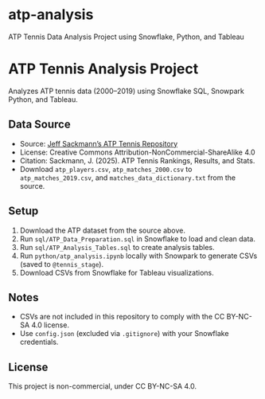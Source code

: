 # atp-analysis
ATP Tennis Data Analysis Project using Snowflake, Python, and Tableau

# ATP Tennis Analysis Project

Analyzes ATP tennis data (2000–2019) using Snowflake SQL, Snowpark Python, and Tableau.

## Data Source
- Source: [Jeff Sackmann’s ATP Tennis Repository](https://github.com/JeffSackmann/tennis_atp)
- License: Creative Commons Attribution-NonCommercial-ShareAlike 4.0
- Citation: Sackmann, J. (2025). ATP Tennis Rankings, Results, and Stats.
- Download `atp_players.csv`, `atp_matches_2000.csv` to `atp_matches_2019.csv`, and `matches_data_dictionary.txt` from the source.

## Setup
1. Download the ATP dataset from the source above.
2. Run `sql/ATP_Data_Preparation.sql` in Snowflake to load and clean data.
3. Run `sql/ATP_Analysis_Tables.sql` to create analysis tables.
4. Run `python/atp_analysis.ipynb` locally with Snowpark to generate CSVs (saved to `@tennis_stage`).
5. Download CSVs from Snowflake for Tableau visualizations.

## Notes
- CSVs are not included in this repository to comply with the CC BY-NC-SA 4.0 license.
- Use `config.json` (excluded via `.gitignore`) with your Snowflake credentials.

## License
This project is non-commercial, under CC BY-NC-SA 4.0.